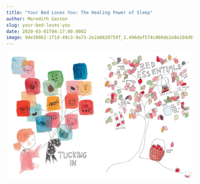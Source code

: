 ```yaml
---
title: "Your Bed Loves You: The Healing Power of Sleep"
author: Meredith Gaston
slug: your-bed-loves-you
date: 2020-03-01T04:17:00.000Z
image: 9de380b2-1f1d-49c3-9a73-2e2a0820759f_1.496def574c060de2e8e104d67f2cb011.jpeg
---
```

![Illustration of a girl holding a bunch of balloons with her thoughts in them, next to an image of a tree with different bedtime essentials in the branches.](81nkvuumnpl.jpg)